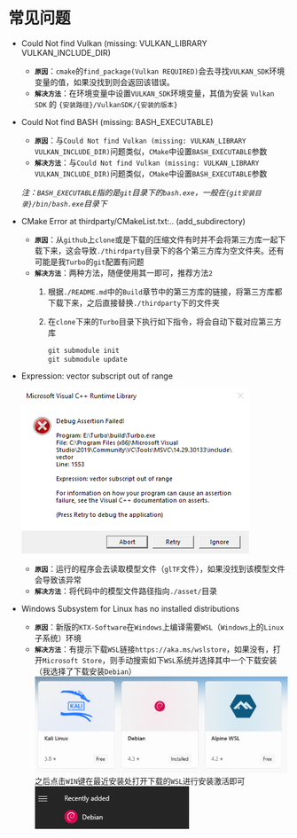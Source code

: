 # 常见问题

* Could Not find Vulkan (missing: VULKAN_LIBRARY VULKAN_INCLUDE_DIR)
  * **`原因`**：`cmake`的`find_package(Vulkan REQUIRED)`会去寻找`VULKAN_SDK`环境变量的值，如果没找到则会返回该错误。
  * **`解决方法`**：在环境变量中设置`VULKAN_SDK`环境变量，其值为安装 `Vulkan SDK` 的 `{安装路径}/VulkanSDK/{安装的版本}`

* Could Not find BASH (missing: BASH_EXECUTABLE)
  * **`原因`**：与`Could Not find Vulkan (missing: VULKAN_LIBRARY VULKAN_INCLUDE_DIR)`问题类似，`CMake`中设置`BASH_EXECUTABLE`参数
  * **`解决方法`**：与`Could Not find Vulkan (missing: VULKAN_LIBRARY VULKAN_INCLUDE_DIR)`问题类似，`CMake`中设置`BASH_EXECUTABLE`参数

  *注：`BASH_EXECUTABLE`指的是`git`目录下的`bash.exe`，一般在`{git安装目录}/bin/bash.exe`目录下*

* CMake Error at thirdparty/CMakeList.txt:.. (add_subdirectory)
  * **`原因`**：从`github`上`clone`或是下载的压缩文件有时并不会将第三方库一起下载下来，这会导致`./thirdparty`目录下的各个第三方库为空文件夹。还有可能是我`Turbo`的`git`配置有问题
  * **`解决方法`**：两种方法，随便使用其一即可，推荐方法`2`
    1. 根据`./README.md`中的`Build`章节中的第三方库的链接，将第三方库都下载下来，之后直接替换`./thirdparty`下的文件夹
    2. 在`clone`下来的`Turbo`目录下执行如下指令，将会自动下载对应第三方库

        ```Cmd
        git submodule init
        git submodule update
        ```

* Expression: vector subscript out of range  

  ![FQA_VectorSubscriptOutOfRange](./images/FQA_VectorSubscriptOutOfRange.png)

  * **`原因`**：运行的程序会去读取模型文件（`glTF`文件），如果没找到该模型文件会导致该异常
  * **`解决方法`**：将代码中的模型文件路径指向`./asset/`目录

* Windows Subsystem for Linux has no installed distributions
  * **`原因`**：新版的`KTX-Software`在`Windows`上编译需要`WSL`（`Windows`上的`Linux`子系统）环境
  * **`解决方法`**：有提示下载`WSL`链接`https://aka.ms/wslstore`，如果没有，打开`Microsoft Store`，则手动搜索如下`WSL`系统并选择其中一个下载安装（我选择了下载安装`Debian`）  
  ![WSLforKTX](./images/WSLforKTX.png)  
  之后点击`WIN`键在最近安装处打开下载的`WSL`进行安装激活即可  
  ![WSLforKTX_Debian](./images/WSLforKTX_Debian.png)
